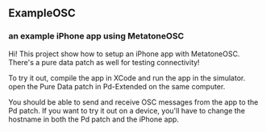 ## ExampleOSC 
### an example iPhone app using MetatoneOSC

Hi! This project show how to setup an iPhone app with MetatoneOSC. There's a pure data patch as well for testing connectivity!

To try it out, compile the app in XCode and run the app in the simulator. open the Pure Data patch in Pd-Extended on the same computer.

You should be able to send and receive OSC messages from the app to the Pd patch. If you want to try it out on a device, you'll have to change the hostname in both the Pd patch and the iPhone app.